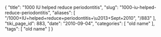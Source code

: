 {
    "title": "1000 IU helped reduce periodontitis",
    "slug": "1000-iu-helped-reduce-periodontitis",
    "aliases": [
        "/1000+IU+helped+reduce+periodontitis+\u2013+Sept+2010",
        "/883"
    ],
    "tiki_page_id": 883,
    "date": "2010-09-04",
    "categories": [
        "old name"
    ],
    "tags": [
        "old name"
    ]
}